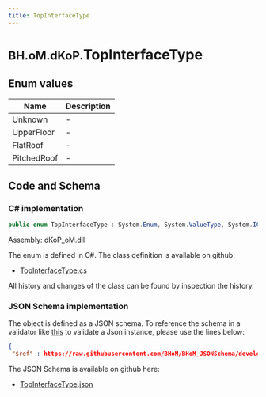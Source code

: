 ```yaml
---
title: TopInterfaceType
---
```


# <small>BH.oM.dKoP.</small>**TopInterfaceType**



## Enum values

| Name            | Description                                                    |
|-----------------|----------------------------------------------------------------|
| Unknown |  -  |
| UpperFloor |  -  |
| FlatRoof |  -  |
| PitchedRoof |  -  |


## Code and Schema

### C# implementation

``` C# title="C#"
public enum TopInterfaceType : System.Enum, System.ValueType, System.IComparable, System.ISpanFormattable, System.IFormattable, System.IConvertible
```

Assembly: dKoP_oM.dll

The enum is defined in C#. The class definition is available on github:

- [TopInterfaceType.cs](https://github.com/BHoM/dKoP_Toolkit/blob/develop/dKoP_oM/Interfaces\Enums\TopInterfaceType.cs)

All history and changes of the class can be found by inspection the history.
### JSON Schema implementation

The object is defined as a JSON schema. To reference the schema in a validator like [this](https://www.jsonschemavalidator.net/) to validate a Json instance, please use the lines below:

``` json title="JSON Schema"
{
 "$ref" : https://raw.githubusercontent.com/BHoM/BHoM_JSONSchema/develop/dKoP_oM/TopInterfaceType.json}
```

The JSON Schema is available on github here:

- [TopInterfaceType.json](https://github.com/BHoM/BHoM_JSONSchema/blob/develop/dKoP_oM/TopInterfaceType.json)
